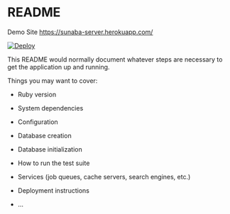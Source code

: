 # README

Demo Site https://sunaba-server.herokuapp.com/

[![Deploy](https://www.herokucdn.com/deploy/button.png)](https://heroku.com/deploy?template=https://github.com/mh61503891/sunaba-server)

This README would normally document whatever steps are necessary to get the
application up and running.

Things you may want to cover:

* Ruby version

* System dependencies

* Configuration

* Database creation

* Database initialization

* How to run the test suite

* Services (job queues, cache servers, search engines, etc.)

* Deployment instructions

* ...
